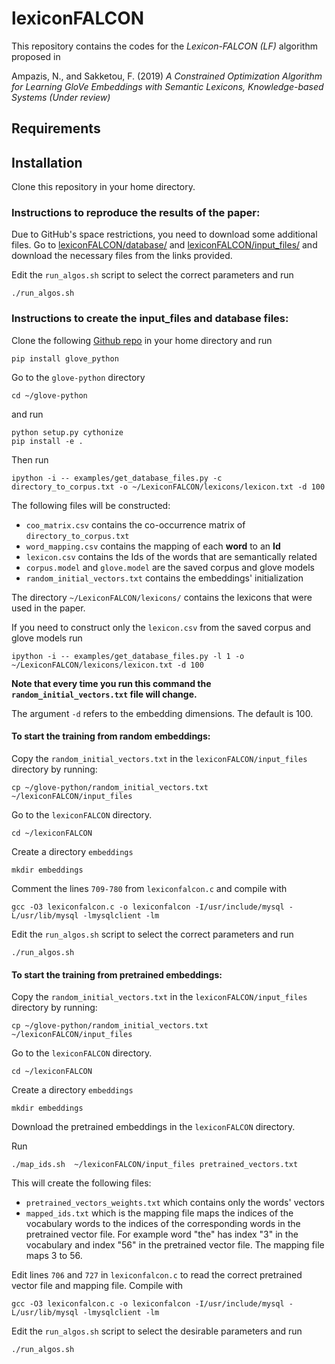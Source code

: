 # lexiconFALCON

This repository contains the codes for the *Lexicon-FALCON (LF)* algorithm proposed in 

Ampazis, N., and Sakketou, F. (2019) *A Constrained Optimization Algorithm for Learning GloVe Embeddings with Semantic Lexicons, Knowledge-based Systems (Under review)*

## Requirements

## Installation

Clone this repository in your home directory.

### Instructions to reproduce the results of the paper:
Due to GitHub's space restrictions, you need to download some additional files. Go to [lexiconFALCON/database/](https://github.com/flo3003/lexiconFALCON/tree/master/database) and [lexiconFALCON/input_files/](https://github.com/flo3003/lexiconFALCON/tree/master/input_files) and download the necessary files from the links provided.

Edit the `run_algos.sh` script to select the correct parameters and run
```
./run_algos.sh
```

### Instructions to create the input_files and database files:

Clone the following [Github repo](https://github.com/flo3003/glove-python) in your home directory and run
```
pip install glove_python
```

Go to the `glove-python` directory
```
cd ~/glove-python
```

and run
```
python setup.py cythonize
pip install -e .
```

Then run
```
ipython -i -- examples/get_database_files.py -c directory_to_corpus.txt -o ~/LexiconFALCON/lexicons/lexicon.txt -d 100
```

The following files will be constructed:
- `coo_matrix.csv` contains the co-occurrence matrix of `directory_to_corpus.txt` 
- `word_mapping.csv` contains the mapping of each **word** to an **Id**
- `lexicon.csv` contains the Ids of the words that are semantically related
- `corpus.model` and `glove.model` are the saved corpus and glove models
- `random_initial_vectors.txt` contains the embeddings' initialization 

The directory `~/LexiconFALCON/lexicons/` contains the lexicons that were used in the paper. 

If you need to construct only the `lexicon.csv` from the saved corpus and glove models run
```
ipython -i -- examples/get_database_files.py -l 1 -o ~/LexiconFALCON/lexicons/lexicon.txt -d 100
```
**Note that every time you run this command the `random_initial_vectors.txt` file will change.**

The argument `-d` refers to the embedding dimensions. The default is 100.

#### To start the training from random embeddings:

Copy the `random_initial_vectors.txt` in the `lexiconFALCON/input_files` directory by running:
```
cp ~/glove-python/random_initial_vectors.txt ~/lexiconFALCON/input_files
```

Go to the `lexiconFALCON` directory.
```
cd ~/lexiconFALCON
```

Create a directory `embeddings`
```
mkdir embeddings
```

Comment the lines `709-780` from `lexiconfalcon.c` and compile with
```
gcc -O3 lexiconfalcon.c -o lexiconfalcon -I/usr/include/mysql -L/usr/lib/mysql -lmysqlclient -lm
```

Edit the `run_algos.sh` script to select the correct parameters and run
```
./run_algos.sh
```

#### To start the training from pretrained embeddings:

Copy the `random_initial_vectors.txt` in the `lexiconFALCON/input_files` directory by running:
```
cp ~/glove-python/random_initial_vectors.txt ~/lexiconFALCON/input_files
```

Go to the `lexiconFALCON` directory.
```
cd ~/lexiconFALCON
```

Create a directory `embeddings`
```
mkdir embeddings
```

Download the pretrained embeddings in the `lexiconFALCON` directory. 

Run
```
./map_ids.sh  ~/lexiconFALCON/input_files pretrained_vectors.txt
```

This will create the following files:
- `pretrained_vectors_weights.txt` which contains only the words' vectors
- `mapped_ids.txt` which is the mapping file maps the indices of the vocabulary words to the indices of the corresponding words in the pretrained vector file. For example word "the" has index "3" in the vocabulary and index "56" in the pretrained vector file. The mapping file maps 3 to 56.

Edit lines `706` and `727` in `lexiconfalcon.c` to read the correct pretrained vector file and mapping file. Compile with
```
gcc -O3 lexiconfalcon.c -o lexiconfalcon -I/usr/include/mysql -L/usr/lib/mysql -lmysqlclient -lm
```

Edit the `run_algos.sh` script to select the desirable parameters and run
```
./run_algos.sh
```


